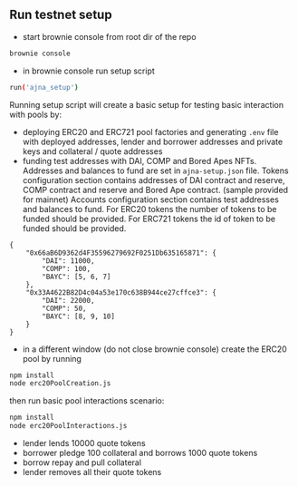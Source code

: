 ## Run testnet setup

- start brownie console from root dir of the repo
```bash
brownie console
```
- in brownie console run setup script
```bash
run('ajna_setup')
```

Running setup script will create a basic setup for testing basic interaction with pools by:
- deploying ERC20 and ERC721 pool factories and generating `.env` file with deployed addresses, lender and borrower addresses and private keys and collateral / quote addresses
- funding test addresses with DAI, COMP and Bored Apes NFTs. Addresses and balances to fund are set in `ajna-setup.json` file.
Tokens configuration section contains addresses of DAI contract and reserve, COMP contract and reserve and Bored Ape contract. (sample provided for mainnet)
Accounts configuration section contains test addresses and balances to fund.
For ERC20 tokens the number of tokens to be funded should be provided.
For ERC721 tokens the id of token to be funded should be provided.
```
{
    "0x66aB6D9362d4F35596279692F0251Db635165871": {
        "DAI": 11000,
        "COMP": 100,
        "BAYC": [5, 6, 7]
    },
    "0x33A4622B82D4c04a53e170c638B944ce27cffce3": {
        "DAI": 22000,
        "COMP": 50,
        "BAYC": [8, 9, 10]
    }
}
```

- in a different window (do not close brownie console) create the ERC20 pool by running
```bash
npm install
node erc20PoolCreation.js
```
then run basic pool interactions scenario:
```bash
npm install
node erc20PoolInteractions.js
```
- lender lends 10000 quote tokens
- borrower pledge 100 collateral and borrows 1000 quote tokens
- borrow repay and pull collateral
- lender removes all their quote tokens
